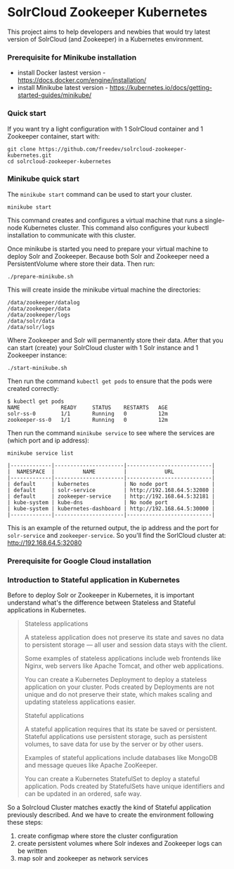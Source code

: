 SolrCloud Zookeeper Kubernetes
==============================

This project aims to help developers and newbies that would try latest version of SolrCloud (and Zookeeper) in a Kubernetes environment.

### Prerequisite for Minikube installation

 * install Docker lastest version - https://docs.docker.com/engine/installation/
 * install Minikube latest version - https://kubernetes.io/docs/getting-started-guides/minikube/

### Quick start

If you want try a light configuration with 1 SolrCloud container and 1 Zookeeper container, start with:

    git clone https://github.com/freedev/solrcloud-zookeeper-kubernetes.git
    cd solrcloud-zookeeper-kubernetes

### Minikube quick start

The `minikube start` command can be used to start your cluster. 

    minikube start

This command creates and configures a virtual machine that runs a single-node Kubernetes cluster. This command also configures your kubectl installation to communicate with this cluster.

Once minikube is started you need to prepare your virtual machine to deploy Solr and Zookeeper. Because both Solr and Zookeeper need a PersistentVolume where store their data. 
Then run:

    ./prepare-minikube.sh

This will create inside the minikube virtual machine the directories:

    /data/zookeeper/datalog
    /data/zookeeper/data
    /data/zookeeper/logs
    /data/solr/data
    /data/solr/logs

Where Zookeeper and Solr will permanently store their data. 
After that you can start (create) your SolrCloud cluster with 1 Solr instance and 1 Zookeeper instance:

    ./start-minikube.sh

Then run the command `kubectl get pods` to ensure that the pods were created correctly: 

    $ kubectl get pods
    NAME             READY     STATUS    RESTARTS   AGE
    solr-ss-0        1/1       Running   0          12m
    zookeeper-ss-0   1/1       Running   0          12m

Then run the command `minikube service` to see where the services are (which port and ip address): 

    minikube service list

    |-------------|----------------------|---------------------------|
    |  NAMESPACE  |         NAME         |            URL            |
    |-------------|----------------------|---------------------------|
    | default     | kubernetes           | No node port              |
    | default     | solr-service         | http://192.168.64.5:32080 |
    | default     | zookeeper-service    | http://192.168.64.5:32181 |
    | kube-system | kube-dns             | No node port              |
    | kube-system | kubernetes-dashboard | http://192.168.64.5:30000 |
    |-------------|----------------------|---------------------------|

This is an example of the returned output, the ip address and the port for `solr-service` and `zookeeper-service`.
So you'll find the SorlCloud cluster at: http://192.168.64.5:32080

### Prerequisite for Google Cloud installation

<!---
## Quick start


    git clone https://github.com/freedev/solrcloud-zookeeper-kubernetes.git
    cd solrcloud-zookeeper-kubernetes
    ./start.sh
-->


### Introduction to Stateful application in Kubernetes

Before to deploy Solr or Zookeeper in Kubernetes, it is important understand what's the difference between Stateless 
and Stateful applications in Kubernetes.

> Stateless applications
>
> A stateless application does not preserve its state and saves no data to persistent storage — all user and session data stays with the client.
>
> Some examples of stateless applications include web frontends like Nginx, web servers like Apache Tomcat, and other web applications.
>
> You can create a Kubernetes Deployment to deploy a stateless application on your cluster. Pods created by Deployments are not unique and do not preserve their state, which makes scaling and updating stateless applications easier.
>
> Stateful applications
>
>A stateful application requires that its state be saved or persistent. Stateful applications use persistent storage, such as persistent volumes, to save data for use by the server or by other users.
>
>Examples of stateful applications include databases like MongoDB and message queues like Apache ZooKeeper.
>
>You can create a Kubernetes StatefulSet to deploy a stateful application. Pods created by StatefulSets have unique identifiers and can be updated in an ordered, safe way.

So a Solrcloud Cluster matches exactly the kind of Stateful application previously described.
And we have to create the environment following these steps:

1. create configmap where store the cluster configuration
2. create persistent volumes where Solr indexes and Zookeeper logs can be written
3. map solr and zookeeper as network services 
